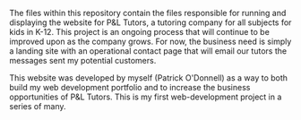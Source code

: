 The files within this repository contain the files responsible for running and displaying the website for P&L Tutors, a tutoring company for all subjects for kids in K-12. This project is an ongoing process that will continue to be improved upon as the company grows. For now, the business need is simply a landing site with an operational contact page that will email our tutors the messages sent my potential customers.

This website was developed by myself (Patrick O'Donnell) as a way to both build my web development portfolio and to increase the business opportunities of P&L Tutors. This is my first web-development project in a series of many. 